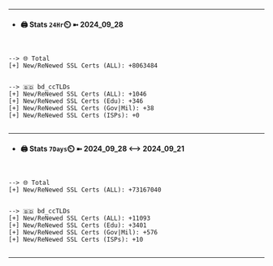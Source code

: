 

---
- #### 🖨️ **Stats** `24Hr`⏲️ ➼ 2024_09_28
```console


--> 🌐 Total
[+] New/ReNewed SSL Certs (ALL): +8063484


--> 🇧🇩 bd_ccTLDs
[+] New/ReNewed SSL Certs (ALL): +1046
[+] New/ReNewed SSL Certs (Edu): +346
[+] New/ReNewed SSL Certs (Gov|Mil): +38
[+] New/ReNewed SSL Certs (ISPs): +0


```

---
- #### 🖨️ **Stats** `7Days`⏲️ ➼ 2024_09_28 <--> 2024_09_21
```console


--> 🌐 Total
[+] New/ReNewed SSL Certs (ALL): +73167040


--> 🇧🇩 bd_ccTLDs
[+] New/ReNewed SSL Certs (ALL): +11093
[+] New/ReNewed SSL Certs (Edu): +3401
[+] New/ReNewed SSL Certs (Gov|Mil): +576
[+] New/ReNewed SSL Certs (ISPs): +10


```

---

